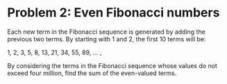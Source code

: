 # Problem 2: Even Fibonacci numbers

Each new term in the Fibonacci sequence is generated by adding the previous two terms. By starting with 1 and 2, the first 10 terms will be:

<span style="text-align:center"> 1, 2, 3, 5, 8, 13, 21, 34, 55, 89, ... , </span>

By considering the terms in the Fibonacci sequence whose values do not exceed four million, find the sum of the even-valued terms.
